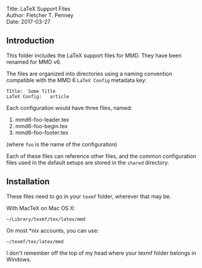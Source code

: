 Title:	LaTeX Support Files  
Author:	Fletcher T. Penney  
Date:	2017-03-27  

 
## Introduction ##

This folder includes the LaTeX support files for MMD.  They have been renamed
for MMD v6.

The files are organized into directories using a naming convention compatible
with the MMD 6 `LaTeX Config` metadata key:

	TItle:	Some Title
	LaTeX Config:	article

Each configuration would have three files, named:

1.	mmd6-foo-leader.tex
2.	mmd6-foo-begin.tex
3.	mmd6-foo-footer.tex

(where `foo` is the name of the configuration)

Each of these files can reference other files, and the common configuration
files used in the default setups are stored in the `shared` directory.


## Installation ##

These files need to go in your `texmf` folder, wherever that may be.

With MacTeX on Mac OS X:

	~/Library/texmf/tex/latex/mmd

On most *nix accounts, you can use:

	~/texmf/tex/latex/mmd

I don't  remember off the top  of my head  where your texmf folder  belongs in
Windows.
